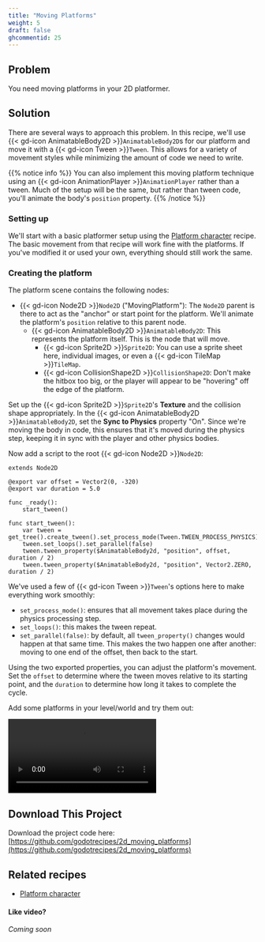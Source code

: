 ```yaml
---
title: "Moving Platforms"
weight: 5
draft: false
ghcommentid: 25
---
```


## Problem

You need moving platforms in your 2D platformer.

## Solution

There are several ways to approach this problem. In this recipe, we'll use {{< gd-icon AnimatableBody2D >}}`AnimatableBody2D`s for our platform and move it with a {{< gd-icon Tween >}}`Tween`. This allows for a variety of movement styles while minimizing the amount of code we need to write.

{{% notice info %}}
You can also implement this moving platform technique using an {{< gd-icon AnimationPlayer >}}`AnimationPlayer` rather than a tween. Much of the setup will be the same, but rather than tween code, you'll animate the body's `position` property.
{{% /notice %}}

### Setting up

We'll start with a basic platformer setup using the [Platform character](/godot_recipes/4.x/2d/platform_character/) recipe. The basic movement from that recipe will work fine with the platforms. If you've modified it or used your own, everything should still work the same.

### Creating the platform

The platform scene contains the following nodes:

- {{< gd-icon Node2D >}}`Node2D` ("MovingPlatform"): The `Node2D` parent is there to act as the "anchor" or start point for the platform. We'll animate the platform's `position` relative to this parent node.
  - {{< gd-icon AnimatableBody2D >}}`AnimatableBody2D`: This represents the platform itself. This is the node that will move.
    - {{< gd-icon Sprite2D >}}`Sprite2D`: You can use a sprite sheet here, individual images, or even a {{< gd-icon TileMap >}}`TileMap`.
    - {{< gd-icon CollisionShape2D >}}`CollisionShape2D`: Don't make the hitbox too big, or the player will appear to be "hovering" off the edge of the platform.

Set up the {{< gd-icon Sprite2D >}}`Sprite2D`'s **Texture** and the collision shape appropriately. In the {{< gd-icon AnimatableBody2D >}}`AnimatableBody2D`, set the **Sync to Physics** property "On". Since we're moving the body in code, this ensures that it's moved during the physics step, keeping it in sync with the player and other physics bodies.

Now add a script to the root {{< gd-icon Node2D >}}`Node2D`:

```gdscript
extends Node2D

@export var offset = Vector2(0, -320)
@export var duration = 5.0

func _ready():
    start_tween()

func start_tween():
    var tween = get_tree().create_tween().set_process_mode(Tween.TWEEN_PROCESS_PHYSICS)
    tween.set_loops().set_parallel(false)
    tween.tween_property($AnimatableBody2d, "position", offset, duration / 2)
    tween.tween_property($AnimatableBody2d, "position", Vector2.ZERO, duration / 2)
```

We've used a few of {{< gd-icon Tween >}}`Tween`'s options here to make everything work smoothly:

* `set_process_mode()`: ensures that all movement takes place during the physics processing step.
* `set_loops()`: this makes the tween repeat.
* `set_parallel(false)`: by default, all `tween_property()` changes would happen at that same time. This makes the two happen one after another: moving to one end of the offset, then back to the start.

Using the two exported properties, you can adjust the platform's movement. Set the `offset` to determine where the tween moves relative to its starting point, and the `duration` to determine how long it takes to complete the cycle.

Add some platforms in your level/world and try them out:

<video controls src="/godot_recipes/4.x/img/moving_platform4.webm" autoplay></video>

## <i class="fas fa-code-branch"></i> Download This Project

Download the project code here: [https://github.com/godotrecipes/2d_moving_platforms](https://github.com/godotrecipes/2d_moving_platforms)

## Related recipes

- [Platform character](/godot_recipes/4.x/2d/platform_character/)

#### Like video?

*Coming soon*
<!-- {{< youtube C-Sn55e5wnk >}} -->